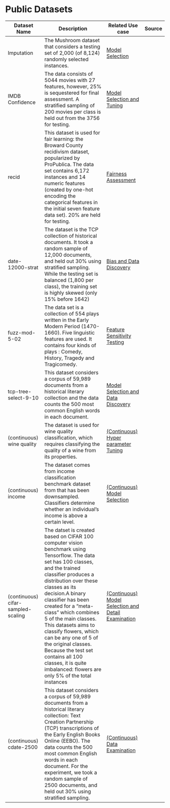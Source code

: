 # Public Datasets

|  Dataset Name| Description |Related Use case | Source
| -| ----------- | ----------- | ----|
| Imputation| The Mushroom dataset that considers a testing set of 2,000 (of 8,124) randomly selected instances. | [Model Selection](../../user_guide/use_cases/3rd-level/case6)
|IMDB Confidence | The data consists of 5044 movies with 27 features, however, 25% is sequestered for final assessment. A stratified sampling of 200 movies per class is held out from the 3756 for testing.|[Model Selection and Tuning](../../user_guide/use_cases/3rd-level/case4)
|recid| This dataset is used for fair learning: the Broward County recidivism dataset, popularized by ProPublica. The data set contains 6,172 instances and 14 numeric features (created by one-hot encoding the categorical features in the initial seven feature data set). 20% are held for testing. | [Fairness Assessment](../../user_guide/use_cases/3rd-level/case2)
| date-12000-strat | The dataset is the TCP collection of historical documents. It took a random sample of 12,000 documents, and held out 30% using stratified sampling. While the testing set is balanced (1,800 per class), the training set is highly skewed (only 15% before 1642)|[Bias and Data Discovery](../../user_guide/use_cases/3rd-level/case3)
| fuzz-mod-5-02 | The data set is a collection of 554 plays written in the Early Modern Period (1470-1660). Five linguistic features are used. It contains four kinds of plays : Comedy, History, Tragedy and Tragicomedy.| [Feature Sensitivity Testing](../../user_guide/use_cases/3rd-level/case5)
| tcp-tree-select-9-10 | This dataset considers a corpus of 59,989 documents from a historical literary collection and the data counts the 500 most common English words in each document.| [Model Selection and Data Discovery](../../user_guide/use_cases/3rd-level/case1)
| (continuous) wine quality | The dataset is used for wine quality classification, which requires classifying the quality of a wine from its properties. | [(Continuous) Hyper parameter Tuning](../../user_guide/use_cases/3rd-level/case7)
|(continuous) income | The dataset comes from income classification benchmark dataset from that has been downsampled. Classifiers determine whether an individual’s income is above a certain level. | [(Continuous) Model Selection](../../user_guide/use_cases/3rd-level/case9)
|  (continuous) cifar-sampled-scaling | The datset is created based on CIFAR 100 computer vision benchmark using Tensorflow. The data set has 100 classes, and the trained classifier produces a distribution over these classes as its decision.A binary classifier has been created for a “meta-class” which combines 5 of the main classes. This datasets aims to classify flowers, which can be any one of 5 of the original classes. Because the test set contains all 100 classes, it is quite imbalanced: flowers are only 5% of the total instances |   [(Continuous) Model Selection and Detail Examination](../../user_guide/use_cases/3rd-level/case20)
|(continuous) cdate-2500 | This dataset considers a corpus of 59,989 documents from a historical literary collection: Text Creation Partnership (TCP) transcriptions of the Early English Books Online (EEBO). The data counts the 500 most common English words in each document. For the experiment, we took a random sample of 2500 documents, and held out 30% using stratified sampling.  | [(Continuous) Data Examination](../../user_guide/use_cases/3rd-level/case8)